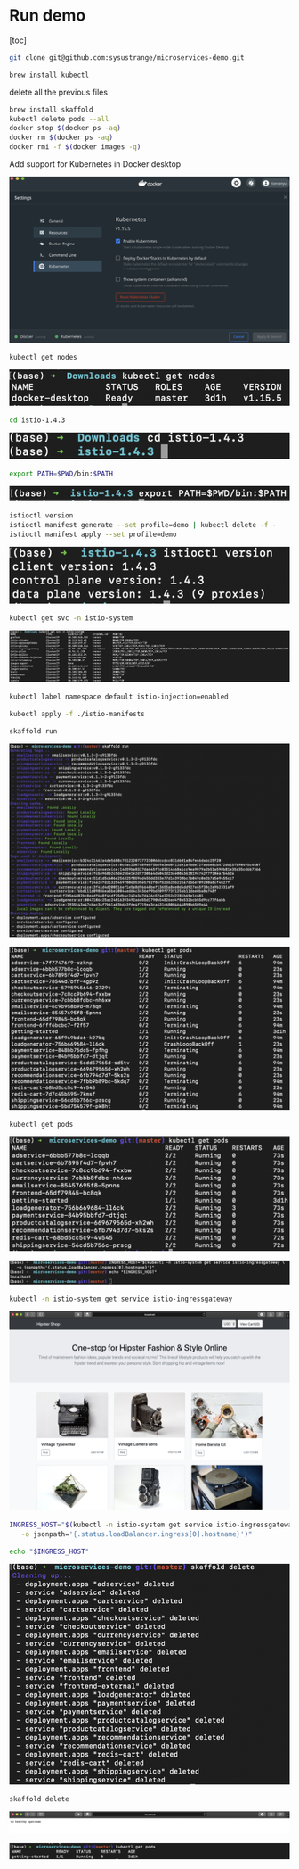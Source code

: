 # Run demo

[toc]



```bash
git clone git@github.com:sysustrange/microservices-demo.git
```



```bash
brew install kubectl
```

delete all the previous files

```bash
brew install skaffold
kubectl delete pods --all
docker stop $(docker ps -aq)
docker rm $(docker ps -aq)
docker rmi -f $(docker images -q)
```



Add support for Kubernetes in Docker desktop

![Screen Shot 2020-02-07 at 12.16.22 AM](./img/1.png)



```bash
kubectl get nodes
```

![Screen Shot 2020-02-07 at 12.17.40 AM](./img/2.png)



```bash
cd istio-1.4.3
```

![Screen Shot 2020-02-07 at 12.25.53 AM](./img/4.png)

```bash
export PATH=$PWD/bin:$PATH
```

![Screen Shot 2020-02-07 at 12.26.33 AM](./img/5.png)

```bash
istioctl version
istioctl manifest generate --set profile=demo | kubectl delete -f -
istioctl manifest apply --set profile=demo
```

![Screen Shot 2020-02-07 at 12.27.21 AM](./img/6.png)

```bash
kubectl get svc -n istio-system
```
![Screen Shot 2020-02-07 at 12.34.11 AM](./img/13.png)




```bash
kubectl label namespace default istio-injection=enabled
```



```bash
kubectl apply -f ./istio-manifests
```



```bash
skaffold run
```
![Screen Shot 2020-02-07 at 12.36.06 AM](./img/7.png)

![Screen Shot 2020-02-07 at 12.55.58 AM](./img/8.png)

```
kubectl get pods
```

![Screen Shot 2020-02-07 at 12.55.27 AM](./img/9.png)

![Screen Shot 2020-02-07 at 12.56.16 AM](./img/10.png)

```bash
kubectl -n istio-system get service istio-ingressgateway
```

![Screen Shot 2020-02-07 at 12.56.42 AM](./img/11.png)

```bash
INGRESS_HOST="$(kubectl -n istio-system get service istio-ingressgateway \
   -o jsonpath='{.status.loadBalancer.ingress[0].hostname}')"
```

```bash
echo "$INGRESS_HOST"
```

![Screen Shot 2020-02-07 at 12.33.32 AM](./img/12.png)





```bash
skaffold delete
```



![Screen Shot 2020-02-07 at 12.58.44 AM](./img/14.png)

![Screen Shot 2020-02-07 at 12.34.57 AM](./img/15.png)
